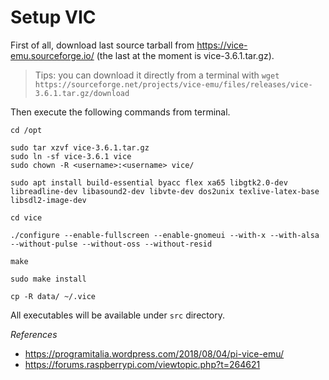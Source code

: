 # Setup VIC

First of all, download last source tarball from https://vice-emu.sourceforge.io/ (the last at the moment is vice-3.6.1.tar.gz).

> Tips: you can download it directly from a terminal with `wget https://sourceforge.net/projects/vice-emu/files/releases/vice-3.6.1.tar.gz/download`

Then execute the following commands from terminal.

```
cd /opt

sudo tar xzvf vice-3.6.1.tar.gz
sudo ln -sf vice-3.6.1 vice
sudo chown -R <username>:<username> vice/

sudo apt install build-essential byacc flex xa65 libgtk2.0-dev libreadline-dev libasound2-dev libvte-dev dos2unix texlive-latex-base libsdl2-image-dev

cd vice

./configure --enable-fullscreen --enable-gnomeui --with-x --with-alsa --without-pulse --without-oss --without-resid

make

sudo make install

cp -R data/ ~/.vice
```

All executables will be available under `src` directory.


*References*

* https://programitalia.wordpress.com/2018/08/04/pi-vice-emu/
* https://forums.raspberrypi.com/viewtopic.php?t=264621



